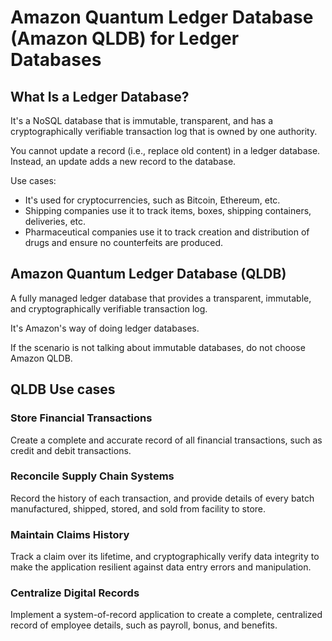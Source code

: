 # Amazon Quantum Ledger Database (Amazon QLDB) for Ledger Databases

## What Is a Ledger Database?

It's a NoSQL database that is immutable, transparent, and has a cryptographically verifiable transaction log that is owned by one authority.

You cannot update a record (i.e., replace old content) in a ledger database. Instead, an update adds a new record to the database.

Use cases:

- It's used for cryptocurrencies, such as Bitcoin, Ethereum, etc.
- Shipping companies use it to track items, boxes, shipping containers, deliveries, etc.
- Pharmaceutical companies use it to track creation and distribution of drugs and ensure no counterfeits are produced.


## Amazon Quantum Ledger Database (QLDB)

A fully managed ledger database that provides a transparent, immutable, and cryptographically verifiable transaction log.

It's Amazon's way of doing ledger databases.

If the scenario is not talking about immutable databases, do not choose Amazon QLDB.


## QLDB Use cases

### Store Financial Transactions

Create a complete and accurate record of all financial transactions, such as credit and debit transactions.

### Reconcile Supply Chain Systems

Record the history of each transaction, and provide details of every batch manufactured, shipped, stored, and sold from facility to store.

### Maintain Claims History

Track a claim over its lifetime, and cryptographically verify data integrity to make the application resilient against data entry errors and manipulation.

### Centralize Digital Records

Implement a system-of-record application to create a complete, centralized record of employee details, such as payroll, bonus, and benefits.